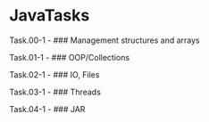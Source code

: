 # JavaTasks
Task.00-1 - ### Management structures and arrays

Task.01-1 - ### OOP/Collections

Task.02-1 - ### IO, Files

Task.03-1 - ### Threads

Task.04-1 - ### JAR
